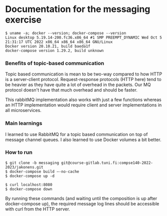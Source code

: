 # Documentation for the messaging exercise

```
$ uname -a; docker --version; docker-compose --version
Linux desktop 5.19.14-200.fc36.x86_64 #1 SMP PREEMPT_DYNAMIC Wed Oct 5 21:31:17 UTC 2022 x86_64 x86_64 x86_64 GNU/Linux
Docker version 20.10.21, build baeda1f
docker-compose version 1.29.2, build unknown
```

### Benefits of topic-based communication
Topic based communication is mean to be two-way compared to how HTTP is a
server-client protocol. Request-response protocols (HTTP here) tend to be
heavier as they have quite a lot of overhead in the packets. Our MQ protocol
doesn't have that much overhead and should be faster.

This rabbitMQ implementation also works with just a few functions whereas
an HTTP implementation would require client and server implementations
in all microservices.

### Main learnings
I learned to use RabbitMQ for a topic based communication on top of message
channel queues. I also learned to use Docker volumes a bit better.

### How to run
```
$ git clone -b messaging git@course-gitlab.tuni.fi:compse140-2022-2023/jakonens.git
$ docker-compose build –-no-cache
$ docker-compose up -d

$ curl localhost:8080
$ docker-compose down
```

By running these commands (and waiting until the composition is up after docker-compose up),
the required message log lines should be accessible with curl from the HTTP server.
